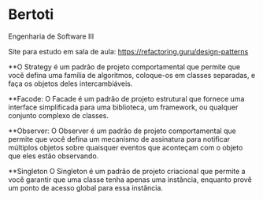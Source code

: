 # Bertoti
 Engenharia de Software III
 
Site para estudo em sala de aula: https://refactoring.guru/design-patterns

**O Strategy é um padrão de projeto comportamental que permite que você defina uma família de algoritmos, coloque-os em classes separadas, e faça os objetos deles intercambiáveis.

**Facode:
O Facade é um padrão de projeto estrutural que fornece uma interface simplificada para uma biblioteca, um framework, ou qualquer conjunto complexo de classes.

**Observer:
O Observer é um padrão de projeto comportamental que permite que você defina um mecanismo de assinatura para notificar múltiplos objetos sobre quaisquer eventos que aconteçam com o objeto que eles estão observando.

**Singleton
O Singleton é um padrão de projeto criacional que permite a você garantir que uma classe tenha apenas uma instância, enquanto provê um ponto de acesso global para essa instância.
